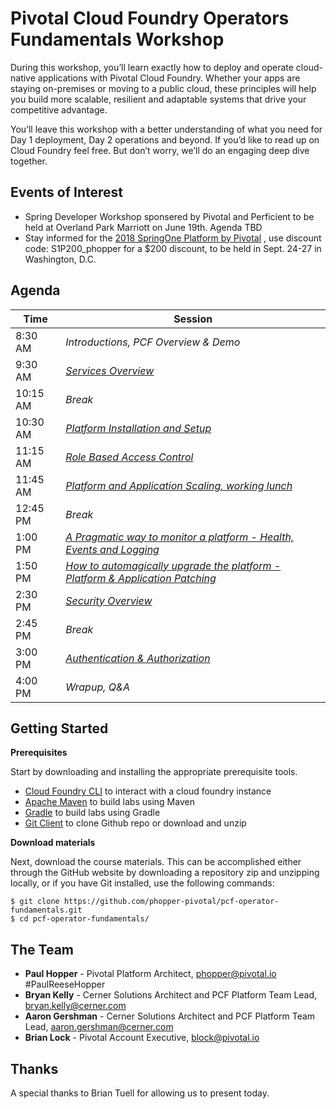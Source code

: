 # Pivotal Cloud Foundry Operators Fundamentals Workshop
During this workshop, you’ll learn exactly how to deploy and operate cloud-native applications with Pivotal Cloud Foundry. Whether your apps are staying on-premises or moving to a public cloud, these principles will help you build more scalable, resilient and adaptable systems that drive your competitive advantage.

You’ll leave this workshop with a better understanding of what you need for Day 1 deployment, Day 2 operations and beyond. If you’d like to read up on Cloud Foundry feel free. But don’t worry, we’ll do an engaging deep dive together.

## Events of Interest
- Spring Developer Workshop sponsered by Pivotal and Perficient to be held at Overland Park Marriott on June 19th. Agenda TBD
- Stay informed for the [2018 SpringOne Platform by Pivotal](https://springoneplatform.io/) , use discount code: S1P200_phopper  for a $200 discount, to be held in Sept. 24-27 in Washington, D.C.
## Agenda
Time | Session
---- | -------
8:30 AM  | _Introductions, PCF Overview & Demo_
9:30 AM  | _[Services Overview](./decks/02-Ops_Workshop-Services_Overview.pptx)_
10:15 AM | _Break_
10:30 AM  | _[Platform Installation and Setup](./decks/03-Ops_Workshop-Platform_Installation_and_Setup.pptx)_
11:15 AM | _[Role Based Access Control](./decks/04-Ops_Workshop-RBAC.pptx)_
11:45 AM | _[Platform and Application Scaling, working lunch](./decks/05-Ops_Workshop-Platform_and_Application_Scaling.pptx)_
12:45 PM | _Break_
1:00 PM | _[A Pragmatic way to monitor a platform - Health, Events and Logging](.decks/06-Ops_Workshop-Health_Events_and_Logging.pptx)_
1:50 PM | _[How to automagically upgrade the platform - Platform & Application Patching](./decks/07-Ops_Workshop-Platform_and_Application_Patching.pptx)_
2:30 PM | _[Security Overview](./decks/08-Ops_Workshop-Security_Overview.pptx)_
2:45 PM | _Break_
3:00 PM | _[Authentication & Authorization](./decks/09-Ops_Workshop-Authentication_Authorization.pptx)_
4:00 PM | _Wrapup, Q&A_

## Getting Started
**Prerequisites**

Start by downloading and installing the appropriate prerequisite tools.
- [Cloud Foundry CLI](https://goo.gl/M0pH4i) to interact with a cloud foundry instance
- [Apache Maven](http://info.pivotal.io/HI002010A6ZlRJR1NeU00eC) to build labs using Maven
- [Gradle](https://services.gradle.org/distributions/gradle-3.1-all.zip) to build labs using Gradle
- [Git Client](https://git-scm.com/downloads) to clone Github repo or download and unzip

**Download materials**

Next, download the course materials.  This can be accomplished either through the GitHub website by downloading a repository zip and unzipping locally, or if you have Git installed, use the following commands:

```
$ git clone https://github.com/phopper-pivotal/pcf-operator-fundamentals.git
$ cd pcf-operator-fundamentals/
```

## The Team
- **Paul Hopper** - Pivotal Platform Architect, phopper@pivotal.io #PaulReeseHopper
- **Bryan Kelly** - Cerner Solutions Architect and PCF Platform Team Lead, bryan.kelly@cerner.com
- **Aaron Gershman** - Cerner Solutions Architect and PCF Platform Team Lead, aaron.gershman@cerner.com
- **Brian Lock** - Pivotal Account Executive, block@pivotal.io

## Thanks
A special thanks to Brian Tuell for allowing us to present today.
